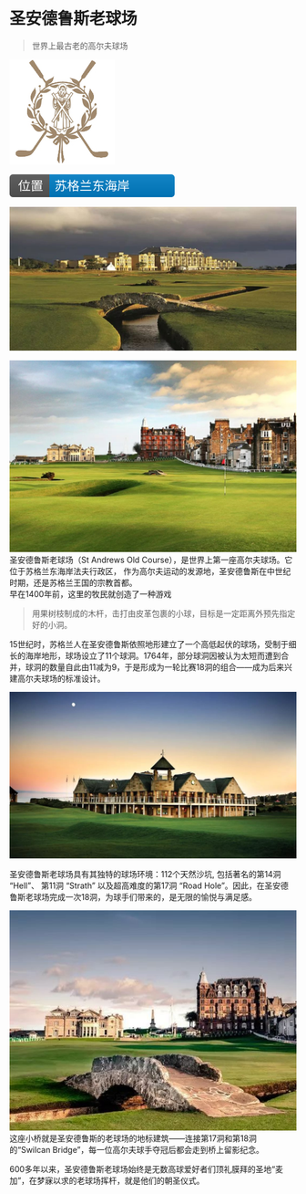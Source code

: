 # 圣安德鲁斯老球场
> 世界上最古老的高尔夫球场

![](@assets/logo.min.jpg)


![](@assets/icon/addr.svg)


![](@assets/banner.jpg)
  

 

 

![](@assets/pic_01.jpg)
 圣安德鲁斯老球场（St Andrews Old Course），是世界上第一座高尔夫球场。它位于苏格兰东海岸法夫行政区，
 作为高尔夫运动的发源地，圣安德鲁斯在中世纪时期，还是苏格兰王国的宗教首都。<br>
 早在1400年前，这里的牧民就创造了一种游戏
 > 用果树枝制成的木杆，击打由皮革包裹的小球，目标是一定距离外预先指定好的小洞。

15世纪时，苏格兰人在圣安德鲁斯依照地形建立了一个高低起伏的球场，受制于细长的海岸地形，球场设立了11个球洞。1764年，部分球洞因被认为太短而遭到合并，球洞的数量自此由11减为9，于是形成为一轮比赛18洞的组合——成为后来兴建高尔夫球场的标准设计。

![](@assets/pic_02.jpg)

圣安德鲁斯老球场具有其独特的球场环境：112个天然沙坑, 包括著名的第14洞 “Hell”、 第11洞 “Strath” 以及超高难度的第17洞 “Road Hole”。因此，在圣安德鲁斯老球场完成一次18洞，为球手们带来的，是无限的愉悦与满足感。

![](@assets/pic_03.jpg)
这座小桥就是圣安德鲁斯的老球场的地标建筑——连接第17洞和第18洞的“Swilcan Bridge”，每一位高尔夫球手夺冠后都会走到桥上留影纪念。

600多年以来，圣安德鲁斯老球场始终是无数高球爱好者们顶礼膜拜的圣地“麦加”，在梦寐以求的老球场挥杆，就是他们的朝圣仪式。
 
